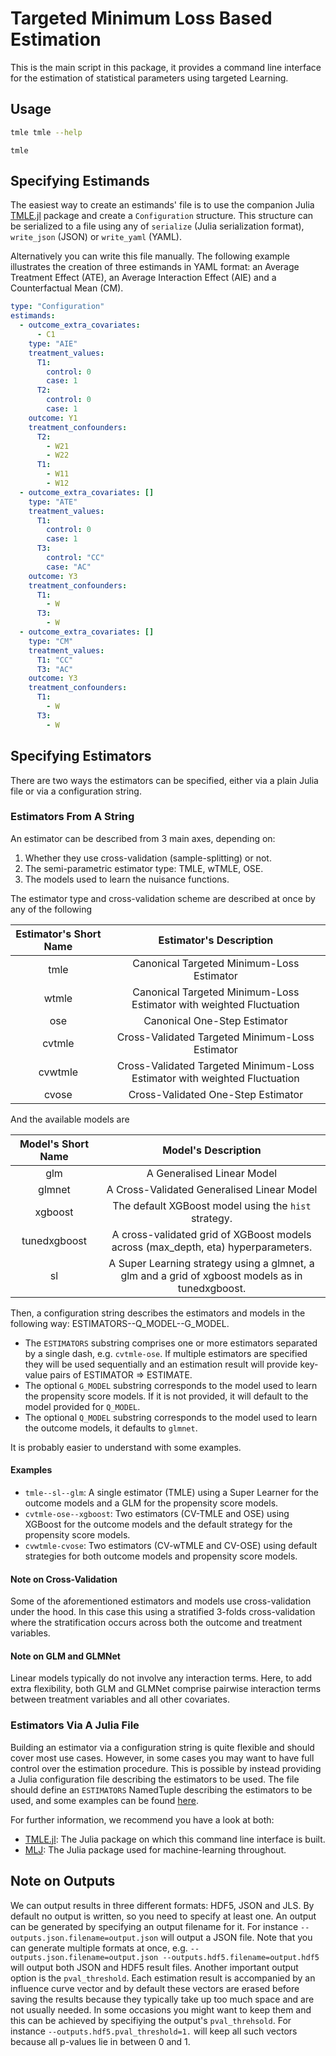 # Targeted Minimum Loss Based Estimation

This is the main script in this package, it provides a command line interface for the estimation of statistical parameters using targeted Learning.

## Usage

```bash
tmle tmle --help
```

```@docs
tmle
```

## Specifying Estimands

The easiest way to create an estimands' file is to use the companion Julia [TMLE.jl](https://targene.github.io/TMLE.jl/stable/) package and create a `Configuration` structure. This structure can be serialized to a file using any of `serialize` (Julia serialization format), `write_json` (JSON) or `write_yaml` (YAML).

Alternatively you can write this file manually. The following example illustrates the creation of three estimands in YAML format: an Average Treatment Effect (ATE), an Average Interaction Effect (AIE) and a Counterfactual Mean (CM).

```yaml
type: "Configuration"
estimands:
  - outcome_extra_covariates:
      - C1
    type: "AIE"
    treatment_values:
      T1:
        control: 0
        case: 1
      T2:
        control: 0
        case: 1
    outcome: Y1
    treatment_confounders:
      T2:
        - W21
        - W22
      T1:
        - W11
        - W12
  - outcome_extra_covariates: []
    type: "ATE"
    treatment_values:
      T1:
        control: 0
        case: 1
      T3:
        control: "CC"
        case: "AC"
    outcome: Y3
    treatment_confounders:
      T1:
        - W
      T3:
        - W
  - outcome_extra_covariates: []
    type: "CM"
    treatment_values:
      T1: "CC"
      T3: "AC"
    outcome: Y3
    treatment_confounders:
      T1:
        - W
      T3:
        - W
```

## Specifying Estimators

There are two ways the estimators can be specified, either via a plain Julia file or via a configuration string.

### Estimators From A String

An estimator can be described from 3 main axes, depending on:

1. Whether they use cross-validation (sample-splitting) or not.
2. The semi-parametric estimator type: TMLE, wTMLE, OSE.
3. The models used to learn the nuisance functions.

The estimator type and cross-validation scheme are described at once by any of the following

| Estimator's Short Name | Estimator's Description |
| :--------: | :-------: |
| tmle       | Canonical Targeted Minimum-Loss Estimator |
| wtmle      | Canonical Targeted Minimum-Loss Estimator with weighted Fluctuation  |
| ose        | Canonical One-Step Estimator |
| cvtmle     | Cross-Validated Targeted Minimum-Loss Estimator |
| cvwtmle    | Cross-Validated Targeted Minimum-Loss Estimator with weighted Fluctuation  |
| cvose      | Cross-Validated One-Step Estimator |

And the available models are

| Model's Short Name | Model's Description |
| :--------:   | :-------: |
| glm           | A Generalised Linear Model |
| glmnet        | A Cross-Validated Generalised Linear Model |
| xgboost       | The default XGBoost model using the `hist` strategy. |
| tunedxgboost  | A cross-validated grid of XGBoost models across (max_depth, eta) hyperparameters. |
| sl            | A Super Learning strategy using a glmnet, a glm and a grid of xgboost models as in tunedxgboost. |

Then, a configuration string describes the estimators and models in the following way: ESTIMATORS--Q_MODEL--G_MODEL.

- The `ESTIMATORS` substring comprises one or more estimators separated by a single dash, e.g. `cvtmle-ose`. If multiple estimators are specified they will be used sequentially and an estimation result will provide key-value pairs of ESTIMATOR => ESTIMATE.
- The optional `G_MODEL` substring corresponds to the model used to learn the propensity score models. If it is not provided, it will default to the model provided for `Q_MODEL`.
- The optional `Q_MODEL` substring corresponds to the model used to learn the outcome models, it defaults to `glmnet`.

It is probably easier to understand with some examples.

#### Examples

- `tmle--sl--glm`: A single estimator (TMLE) using a Super Learner for the outcome models and a GLM for the propensity score models.
- `cvtmle-ose--xgboost`: Two estimators (CV-TMLE and OSE) using XGBoost for the outcome models and the default strategy for the propensity score models.
- `cvwtmle-cvose`: Two estimators (CV-wTMLE and CV-OSE) using default strategies for both outcome models and propensity score models.
  
#### Note on Cross-Validation

Some of the aforementioned estimators and models use cross-validation under the hood. In this case this using a stratified 3-folds cross-validation where the stratification occurs across both the outcome and treatment variables.

#### Note on GLM and GLMNet

Linear models typically do not involve any interaction terms. Here, to add extra flexibility, both GLM and GLMNet comprise pairwise interaction terms between treatment variables and all other covariates.

### Estimators Via A Julia File

Building an estimator via a configuration string is quite flexible and should cover most use cases. However, in some cases you may want to have full control over the estimation procedure. This is possible by instead providing a Julia configuration file describing the estimators to be used. The file should define an `ESTIMATORS` NamedTuple describing the estimators to be used, and some examples can be found [here](https://github.com/TARGENE/TMLECLI.jl/tree/treatment_values/estimators-configs).

For further information, we recommend you have a look at both:

- [TMLE.jl](https://targene.github.io/TMLE.jl/stable/): The Julia package on which this command line interface is built.
- [MLJ](https://juliaai.github.io/MLJ.jl/dev/): The Julia package used for machine-learning throughout.

## Note on Outputs

We can output results in three different formats: HDF5, JSON and JLS. By default no output is written, so you need to specify at least one. An output can be generated by specifying an output filename for it. For instance `--outputs.json.filename=output.json` will output a JSON file. Note that you can generate multiple formats at once, e.g. `--outputs.json.filename=output.json --outputs.hdf5.filename=output.hdf5` will output both JSON and HDF5 result files. Another important output option is the `pval_threshold`. Each estimation result is accompanied by an influence curve vector and by default these vectors are erased before saving the results because they typically take up too much space and are not usually needed. In some occasions you might want to keep them and this can be achieved by specifiying the output's `pval_threhsold`. For instance `--outputs.hdf5.pval_threshold=1.` will keep all such vectors because all p-values lie in between 0 and 1.